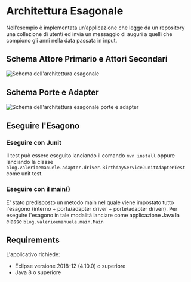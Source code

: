 # Architettura Esagonale

Nell’esempio è implementata un’applicazione che legge da un repository una collezione di utenti ed invia un messaggio di auguri a quelli che compiono gli anni nella data passata in input.

## Schema Attore Primario e Attori Secondari
![Schema dell'architettura esagonale](https://i1.wp.com/valerioemanuele.blog/wp-content/uploads/2019/04/Esempio-Esagono.png?ssl=1)

## Schema Porte e Adapter
![Schema dell'architettura esagonale porte e adapter](https://i2.wp.com/valerioemanuele.blog/wp-content/uploads/2019/04/Esempio-Concreto-Esagono.png?ssl=1)

## Eseguire l'Esagono

### Eseguire con Junit
Il test può essere eseguito lanciando il comando `mvn install` oppure lanciando la classe `blog.valerioemanuele.adapter.driver.BirthdayServiceJunitAdapterTest` come unit test.

### Eseguire con il main()
E' stato predisposto un metodo main nel quale viene impostato tutto l'esagono (interno + porta/adapter driver + porte/adapter driven).
Per eseguire l'esagono in tale modalità lanciare come applicazione Java la classe `blog.valerioemanuele.main.Main`

## Requirements
L'applicativo richiede:
- Eclipse versione 2018-12 (4.10.0) o superiore
- Java 8 o superiore
